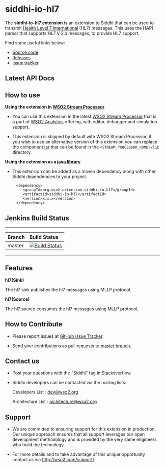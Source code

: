 ﻿siddhi-io-hl7
======================================

The **siddhi-io-hl7 extension** is an extension to Siddhi that can be used to transmit  <a target="_blank" href="http://www.hl7.org/about/index.cfm?ref=common">Health Level 7 International</a> (HL7) messages. This uses the HAPI parser that supports HL7 V 2.x messages, to provide HL7 support.

Find some useful links below:


* <a target="_blank" href="https://github.com/wso2-extensions/siddhi-io-hl7">Source code</a>
* <a target="_blank" href="https://github.com/wso2-extensions/siddhi-io-hl7/releases">Releases</a>
* <a target="_blank" href="https://github.com/wso2-extensions/siddhi-io-hl7/issues">Issue tracker</a>

## Latest API Docs


## How to use

**Using the extension in <a target="_blank" href="https://github.com/wso2/product-sp">WSO2 Stream Processor</a>**

* You can use this extension in the latest <a target="_blank" href="https://github.com/wso2/product-sp/releases">WSO2 Stream Processor</a> that is a part of <a target="_blank" href="http://wso2.com/analytics?utm_source=gitanalytics&utm_campaign=gitanalytics_Jul17">WSO2 Analytics</a> offering, with editor, debugger and simulation support.

* This extension is shipped by default with WSO2 Stream Processor, if you wish to use an alternative version of this extension you can replace the component <a target="_blank" href="https://github.com/wso2-extensions/siddhi-io-hl7/releases">jar</a> that can be found in the `<STREAM_PROCESSOR_HOME>/lib` directory.

**Using the extension as a <a target="_blank" href="https://wso2.github.io/siddhi/documentation/running-as-a-java-library">java library</a>**

* This extension can be added as a maven dependency along with other Siddhi dependencies to your project.

```
     <dependency>
        <groupId>org.wso2.extension.siddhi.io.hl7</groupId>
        <artifactId>siddhi-io-hl7</artifactId>
        <version>x.x.x</version>
     </dependency>
```

## Jenkins Build Status

---

|  Branch | Build Status |
| :------ |:------------ | 
| master  | [![Build Status](https://wso2.org/jenkins/job/siddhi/job/siddhi-io-hl7/badge/icon)](https://wso2.org/jenkins/job/siddhi/job/siddhi-io-hl7/) |

---

## Features

**hl7(Sink)**

The hl7 sink publishes the hl7 messages using MLLP protocol.


**hl7(Source)**

The hl7 source consumes the hl7 messages using MLLP protocol.


## How to Contribute

 * Please report issues at <a target="_blank" href="https://github.com/wso2-extensions/siddhi-io-hl7/issues">GitHub Issue Tracker</a>.

 * Send your contributions as pull requests to <a target="_blank" href="https://github.com/wso2-extensions/siddhi-io-hl7/tree/master">master branch</a>.

## Contact us

* Post your questions with the <a target="_blank" href="http://stackoverflow.com/search?q=siddhi">"Siddhi"</a> tag in <a target="_blank" href="http://stackoverflow.com/search?q=siddhi">Stackoverflow</a>.

 * Siddhi developers can be contacted via the mailing lists:

    Developers List   : [dev@wso2.org](mailto:dev@wso2.org)

    Architecture List : [architecture@wso2.org](mailto:architecture@wso2.org)

## Support

* We are committed to ensuring support for this extension in production. Our unique approach ensures that all support leverages our open development methodology and is provided by the very same engineers who build the technology.

* For more details and to take advantage of this unique opportunity contact us via <a target="_blank" href="http://wso2.com/support?utm_source=gitanalytics&utm_campaign=gitanalytics_Jul17">http://wso2.com/support/</a>.

